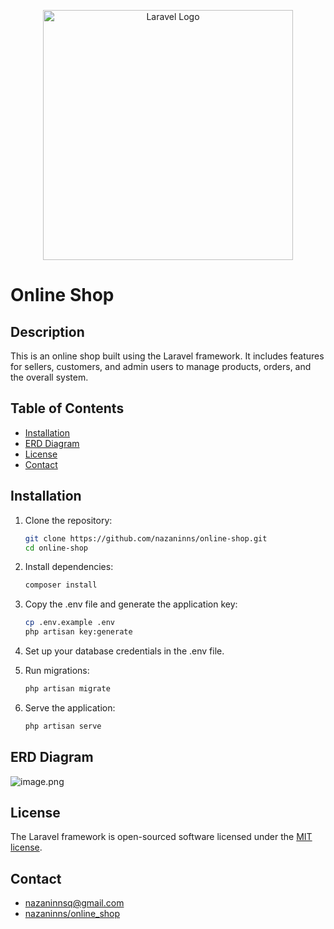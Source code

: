 <p align="center"><a href="https://laravel.com" target="_blank"><img src="https://raw.githubusercontent.com/laravel/art/master/logo-lockup/5%20SVG/2%20CMYK/1%20Full%20Color/laravel-logolockup-cmyk-red.svg" width="400" alt="Laravel Logo"></a></p>

# Online Shop
## Description
This is an online shop built using the Laravel framework.
It includes features for sellers, customers, and admin users to manage products,
orders, and the overall system.

## Table of Contents
- [Installation](#installation)
- [ERD Diagram](#erd-diagram)
- [License](#license)
- [Contact](#contact)

## Installation
1. Clone the repository:
   ```sh
   git clone https://github.com/nazaninns/online-shop.git
   cd online-shop

2. Install dependencies:
    ```sh
   composer install

3. Copy the .env file and generate the application key:
    ```sh
   cp .env.example .env
    php artisan key:generate

4. Set up your database credentials in the .env file.


5. Run migrations:
    ```sh
   php artisan migrate
6. Serve the application:
    ```sh
   php artisan serve

## ERD Diagram
![image.png](image.png)



## License

The Laravel framework is open-sourced software licensed under the [MIT license](https://opensource.org/licenses/MIT).

## Contact
- [nazaninnsq@gmail.com](mailto:nazaninnsq@gmail.com)
-  [nazaninns/online_shop](https://github.com/nazaninns/online-shop)
